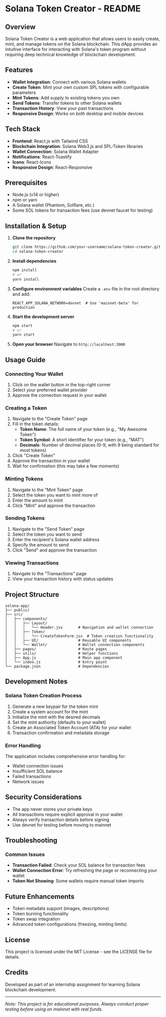 # Solana Token Creator - README

## Overview
Solana Token Creator is a web application that allows users to easily create, mint, and manage tokens on the Solana blockchain. This dApp provides an intuitive interface for interacting with Solana's token program without requiring deep technical knowledge of blockchain development.

## Features
- **Wallet Integration**: Connect with various Solana wallets
- **Create Token**: Mint your own custom SPL tokens with configurable parameters
- **Mint Tokens**: Add supply to existing tokens you own
- **Send Tokens**: Transfer tokens to other Solana wallets
- **Transaction History**: View your past transactions
- **Responsive Design**: Works on both desktop and mobile devices

## Tech Stack
- **Frontend**: React.js with Tailwind CSS
- **Blockchain Integration**: Solana Web3.js and SPL-Token libraries
- **Wallet Connection**: Solana Wallet Adapter
- **Notifications**: React-Toastify
- **Icons**: React-Icons
- **Responsive Design**: React-Responsive

## Prerequisites
- Node.js (v14 or higher)
- npm or yarn
- A Solana wallet (Phantom, Solflare, etc.)
- Some SOL tokens for transaction fees (use devnet faucet for testing)

## Installation & Setup

1. **Clone the repository**
   ```bash
   git clone https://github.com/your-username/solana-token-creator.git
   cd solana-token-creator
   ```

2. **Install dependencies**
   ```bash
   npm install
   # or
   yarn install
   ```

3. **Configure environment variables**
   Create a `.env` file in the root directory and add:
   ```
   REACT_APP_SOLANA_NETWORK=devnet  # Use 'mainnet-beta' for production
   ```

4. **Start the development server**
   ```bash
   npm start
   # or
   yarn start
   ```

5. **Open your browser**
   Navigate to `http://localhost:3000`

## Usage Guide

### Connecting Your Wallet
1. Click on the wallet button in the top-right corner
2. Select your preferred wallet provider
3. Approve the connection request in your wallet

### Creating a Token
1. Navigate to the "Create Token" page
2. Fill in the token details:
   - **Token Name**: The full name of your token (e.g., "My Awesome Token")
   - **Token Symbol**: A short identifier for your token (e.g., "MAT")
   - **Decimals**: Number of decimal places (0-9, with 9 being standard for most tokens)
3. Click "Create Token"
4. Approve the transaction in your wallet
5. Wait for confirmation (this may take a few moments)

### Minting Tokens
1. Navigate to the "Mint Token" page
2. Select the token you want to mint more of
3. Enter the amount to mint
4. Click "Mint" and approve the transaction

### Sending Tokens
1. Navigate to the "Send Token" page
2. Select the token you want to send
3. Enter the recipient's Solana wallet address
4. Specify the amount to send
5. Click "Send" and approve the transaction

### Viewing Transactions
1. Navigate to the "Transactions" page
2. View your transaction history with status updates

## Project Structure

```
solana-app/
├── public/
├── src/
│   ├── components/
│   │   ├── Layout/
│   │   │   └── Header.jsx       # Navigation and wallet connection
│   │   ├── Token/
│   │   │   └── CreateTokenForm.jsx  # Token creation functionality
│   │   ├── UI/                  # Reusable UI components
│   │   └── Wallet/              # Wallet connection components
│   ├── pages/                   # Route pages
│   ├── utils/                   # Helper functions
│   ├── App.js                   # Main app component
│   └── index.js                 # Entry point
└── package.json                 # Dependencies
```

## Development Notes

### Solana Token Creation Process
1. Generate a new keypair for the token mint
2. Create a system account for the mint
3. Initialize the mint with the desired decimals
4. Set the mint authority (defaults to your wallet)
5. Create an Associated Token Account (ATA) for your wallet
6. Transaction confirmation and metadata storage

### Error Handling
The application includes comprehensive error handling for:
- Wallet connection issues
- Insufficient SOL balance
- Failed transactions
- Network issues

## Security Considerations
- The app never stores your private keys
- All transactions require explicit approval in your wallet
- Always verify transaction details before signing
- Use devnet for testing before moving to mainnet

## Troubleshooting

### Common Issues
- **Transaction Failed**: Check your SOL balance for transaction fees
- **Wallet Connection Error**: Try refreshing the page or reconnecting your wallet
- **Token Not Showing**: Some wallets require manual token imports

## Future Enhancements
- Token metadata support (images, descriptions)
- Token burning functionality
- Token swap integration
- Advanced token configurations (freezing, minting limits)

## License
This project is licensed under the MIT License - see the LICENSE file for details.

## Credits
Developed as part of an internship assignment for learning Solana blockchain development.

---

*Note: This project is for educational purposes. Always conduct proper testing before using on mainnet with real funds.*

